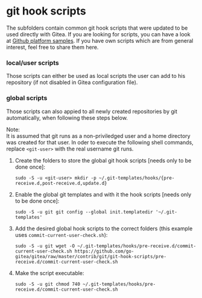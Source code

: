 # git hook scripts
The subfolders contain common git hook scripts that were updated to be used directly with Gitea. If you are looking for scripts, you can have a look at [Github platform samples](https://github.com/github/platform-samples). If you have own scripts which are from general interest, feel free to share them here.

### local/user scripts
Those scripts can either be used as local scripts the user can add to his repository (if not disabled in Gitea configuration file).

### global scripts
Those scripts can also appied to all newly created repositories by git automatically, when following these steps below.

Note:<br />
It is assumed that git runs as a non-priviledged user and a home directory was created for that user. In oder to execute the following shell commands, replace `<git-user>` with the real username git runs.

1. Create the folders to store the global git hook scripts [needs only to be done once]:
    ```
    sudo -S -u <git-user> mkdir -p ~/.git-templates/hooks/{pre-receive.d,post-receive.d,update.d}
    ```

1. Enable the global git templates and with it the hook scripts [needs only to be done once]:
    ```
    sudo -S -u git git config --global init.templatedir '~/.git-templates'
    ```

1. Add the desired global hook scripts to the correct folders (this example uses `commit-current-user-check.sh`):
    ```
    sudo -S -u git wget -O ~/.git-templates/hooks/pre-receive.d/commit-current-user-check.sh https://github.com/go-gitea/gitea/raw/master/contrib/git/git-hook-scripts/pre-receive.d/commit-current-user-check.sh
    ```

1. Make the script executable:
    ```
    sudo -S -u git chmod 740 ~/.git-templates/hooks/pre-receive.d/commit-current-user-check.sh
    ```
